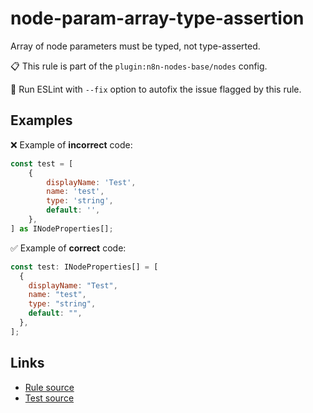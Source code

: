 [//]: # "File generated from a template. Do not edit this file directly."

# node-param-array-type-assertion

Array of node parameters must be typed, not type-asserted.

📋 This rule is part of the `plugin:n8n-nodes-base/nodes` config.

🔧 Run ESLint with `--fix` option to autofix the issue flagged by this rule.

## Examples

❌ Example of **incorrect** code:

```js
const test = [
    {
        displayName: 'Test',
        name: 'test',
        type: 'string',
        default: '',
    },
] as INodeProperties[];
```

✅ Example of **correct** code:

```js
const test: INodeProperties[] = [
  {
    displayName: "Test",
    name: "test",
    type: "string",
    default: "",
  },
];
```

## Links

- [Rule source](../../lib/rules/node-param-array-type-assertion.ts)
- [Test source](../../tests/node-param-array-type-assertion.test.ts)
